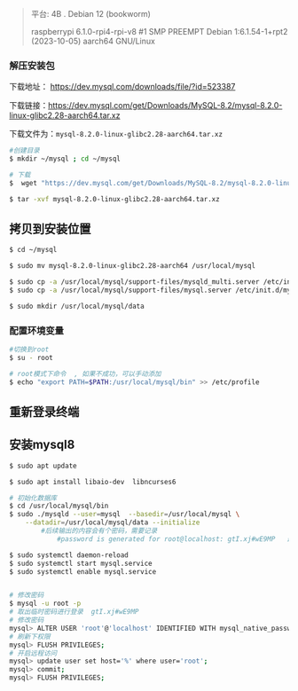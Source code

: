 >平台:  4B . Debian 12 (bookworm)
>
>raspberrypi 6.1.0-rpi4-rpi-v8 #1 SMP PREEMPT Debian 1:6.1.54-1+rpt2 (2023-10-05) aarch64 GNU/Linux



### 解压安装包

下载地址： https://dev.mysql.com/downloads/file/?id=523387

下载链接：https://dev.mysql.com/get/Downloads/MySQL-8.2/mysql-8.2.0-linux-glibc2.28-aarch64.tar.xz

下载文件为：`mysql-8.2.0-linux-glibc2.28-aarch64.tar.xz`

```bash
#创建目录
$ mkdir ~/mysql ; cd ~/mysql

# 下载
$  wget "https://dev.mysql.com/get/Downloads/MySQL-8.2/mysql-8.2.0-linux-glibc2.28-aarch64.tar.xz"

$ tar -xvf mysql-8.2.0-linux-glibc2.28-aarch64.tar.xz
```



## 拷贝到安装位置

```bash
$ cd ~/mysql 

$ sudo mv mysql-8.2.0-linux-glibc2.28-aarch64 /usr/local/mysql

$ sudo cp -a /usr/local/mysql/support-files/mysqld_multi.server /etc/init.d/mysqld_multi
$ sudo cp -a /usr/local/mysql/support-files/mysql.server /etc/init.d/mysql

$ sudo mkdir /usr/local/mysql/data
```



### 配置环境变量

```bash
#切换到root
$ su - root 

# root模式下命令  , 如果不成功，可以手动添加
$ echo "export PATH=$PATH:/usr/local/mysql/bin" >> /etc/profile
```



## 重新登录终端



## 安装mysql8

```bash
$ sudo apt update 

$ sudo apt install libaio-dev  libncurses6

# 初始化数据库
$ cd /usr/local/mysql/bin 
$ sudo ./mysqld --user=mysql  --basedir=/usr/local/mysql \
	--datadir=/usr/local/mysql/data --initialize
		#后续输出的内容会有个密码，需要记录   
			#password is generated for root@localhost: gtI.xj#wE9MP   最后这个就是密码

$ sudo systemctl daemon-reload 
$ sudo systemctl start mysql.service 
$ sudo systemctl enable mysql.service 


# 修改密码
$ mysql -u root -p 
# 取出临时密码进行登录  gtI.xj#wE9MP
# 修改密码
mysql> ALTER USER 'root'@'localhost' IDENTIFIED WITH mysql_native_password BY '12345678';
# 刷新下权限
mysql> FLUSH PRIVILEGES;
# 开启远程访问
mysql> update user set host='%' where user='root';
mysql> commit;
mysql> FLUSH PRIVILEGES;
```

